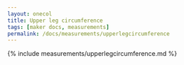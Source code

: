 ```yaml
---
layout: onecol
title: Upper leg circumference
tags: [maker docs, measurements]
permalink: /docs/measurements/upperlegcircumference
---
```

{% include measurements/upperlegcircumference.md %}

